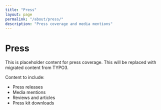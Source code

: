 ```yaml
---
title: "Press"
layout: page
permalink: "/about/press/"
description: "Press coverage and media mentions"
---
```


# Press

This is placeholder content for press coverage. This will be replaced with migrated content from TYPO3.

Content to include:
- Press releases
- Media mentions
- Reviews and articles
- Press kit downloads

